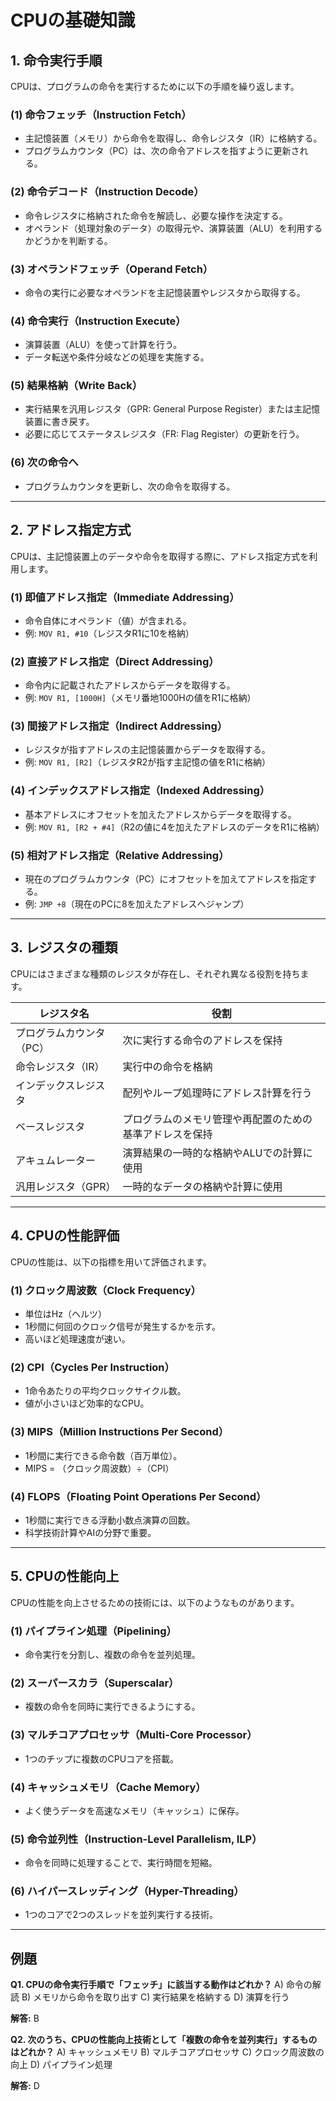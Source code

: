 # CPUの基礎知識

## 1. 命令実行手順
CPUは、プログラムの命令を実行するために以下の手順を繰り返します。

### (1) 命令フェッチ（Instruction Fetch）
- 主記憶装置（メモリ）から命令を取得し、命令レジスタ（IR）に格納する。
- プログラムカウンタ（PC）は、次の命令アドレスを指すように更新される。

### (2) 命令デコード（Instruction Decode）
- 命令レジスタに格納された命令を解読し、必要な操作を決定する。
- オペランド（処理対象のデータ）の取得元や、演算装置（ALU）を利用するかどうかを判断する。

### (3) オペランドフェッチ（Operand Fetch）
- 命令の実行に必要なオペランドを主記憶装置やレジスタから取得する。

### (4) 命令実行（Instruction Execute）
- 演算装置（ALU）を使って計算を行う。
- データ転送や条件分岐などの処理を実施する。

### (5) 結果格納（Write Back）
- 実行結果を汎用レジスタ（GPR: General Purpose Register）または主記憶装置に書き戻す。
- 必要に応じてステータスレジスタ（FR: Flag Register）の更新を行う。

### (6) 次の命令へ
- プログラムカウンタを更新し、次の命令を取得する。

---

## 2. アドレス指定方式
CPUは、主記憶装置上のデータや命令を取得する際に、アドレス指定方式を利用します。

### (1) 即値アドレス指定（Immediate Addressing）
- 命令自体にオペランド（値）が含まれる。
- 例: `MOV R1, #10`（レジスタR1に10を格納）

### (2) 直接アドレス指定（Direct Addressing）
- 命令内に記載されたアドレスからデータを取得する。
- 例: `MOV R1, [1000H]`（メモリ番地1000Hの値をR1に格納）

### (3) 間接アドレス指定（Indirect Addressing）
- レジスタが指すアドレスの主記憶装置からデータを取得する。
- 例: `MOV R1, [R2]`（レジスタR2が指す主記憶の値をR1に格納）

### (4) インデックスアドレス指定（Indexed Addressing）
- 基本アドレスにオフセットを加えたアドレスからデータを取得する。
- 例: `MOV R1, [R2 + #4]`（R2の値に4を加えたアドレスのデータをR1に格納）

### (5) 相対アドレス指定（Relative Addressing）
- 現在のプログラムカウンタ（PC）にオフセットを加えてアドレスを指定する。
- 例: `JMP +8`（現在のPCに8を加えたアドレスへジャンプ）

---

## 3. レジスタの種類
CPUにはさまざまな種類のレジスタが存在し、それぞれ異なる役割を持ちます。

| レジスタ名 | 役割 |
|------------|----------------|
| プログラムカウンタ（PC） | 次に実行する命令のアドレスを保持 |
| 命令レジスタ（IR） | 実行中の命令を格納 |
| インデックスレジスタ | 配列やループ処理時にアドレス計算を行う |
| ベースレジスタ | プログラムのメモリ管理や再配置のための基準アドレスを保持 |
| アキュムレーター | 演算結果の一時的な格納やALUでの計算に使用 |
| 汎用レジスタ（GPR） | 一時的なデータの格納や計算に使用 |

---

## 4. CPUの性能評価
CPUの性能は、以下の指標を用いて評価されます。

### (1) クロック周波数（Clock Frequency）
- 単位はHz（ヘルツ）
- 1秒間に何回のクロック信号が発生するかを示す。
- 高いほど処理速度が速い。

### (2) CPI（Cycles Per Instruction）
- 1命令あたりの平均クロックサイクル数。
- 値が小さいほど効率的なCPU。

### (3) MIPS（Million Instructions Per Second）
- 1秒間に実行できる命令数（百万単位）。
- MIPS = （クロック周波数）÷（CPI）

### (4) FLOPS（Floating Point Operations Per Second）
- 1秒間に実行できる浮動小数点演算の回数。
- 科学技術計算やAIの分野で重要。

---

## 5. CPUの性能向上
CPUの性能を向上させるための技術には、以下のようなものがあります。

### (1) パイプライン処理（Pipelining）
- 命令実行を分割し、複数の命令を並列処理。

### (2) スーパースカラ（Superscalar）
- 複数の命令を同時に実行できるようにする。

### (3) マルチコアプロセッサ（Multi-Core Processor）
- 1つのチップに複数のCPUコアを搭載。

### (4) キャッシュメモリ（Cache Memory）
- よく使うデータを高速なメモリ（キャッシュ）に保存。

### (5) 命令並列性（Instruction-Level Parallelism, ILP）
- 命令を同時に処理することで、実行時間を短縮。

### (6) ハイパースレッディング（Hyper-Threading）
- 1つのコアで2つのスレッドを並列実行する技術。
  
---

## 例題
**Q1. CPUの命令実行手順で「フェッチ」に該当する動作はどれか？**
A) 命令の解読
B) メモリから命令を取り出す
C) 実行結果を格納する
D) 演算を行う

**解答:** B

**Q2. 次のうち、CPUの性能向上技術として「複数の命令を並列実行」するものはどれか？**
A) キャッシュメモリ
B) マルチコアプロセッサ
C) クロック周波数の向上
D) パイプライン処理

**解答:** D

